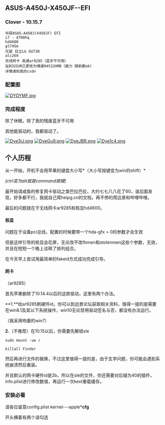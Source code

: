 ## ASUS-A450J-X450JF--EFI

### Clover - 10.15.7

```shell
华硕ASUS-A450J(X450JF) EFI
i7 - 4700hq
hd4600
gt745m
光驱 日立LG GU71N
alc269
无线网卡 高通ar9285（蓝牙不可用）
在BIGSUR已更改为博通94532HMB（接力 随航都ok）
详情请到我的csdn
```



### 配置图

[![DYDYMF.jpg](https://s3.ax1x.com/2020/11/23/DYDYMF.jpg)](https://imgchr.com/i/DYDYMF)

### 完成程度

除了休眠，除了我的残废蓝牙不可用

其他能驱动的，我都驱动了。



[![Dye3jJ.png](https://s3.ax1x.com/2020/11/28/Dye3jJ.png)](https://imgchr.com/i/Dye3jJ)
[![DyeGu9.png](https://s3.ax1x.com/2020/11/28/DyeGu9.png)](https://imgchr.com/i/DyeGu9)
[![DyeJBR.png](https://s3.ax1x.com/2020/11/28/DyeJBR.png)](https://imgchr.com/i/DyeJBR)
[![Dye1c4.png](https://s3.ax1x.com/2020/11/28/Dye1c4.png)](https://imgchr.com/i/Dye1c4)

## 个人历程

从一开始，开机不会用苹果的键盘大小写*（大小写按键变为win的shift）*

*(ctrl变为alt就是command按键)*

最开始请咸鱼的修复网卡驱动之类巴拉巴拉，大约七七八八花了60，诶后面发现，好多都不行，我就自己爬heipg.cn的文档，再不停的爬远景和哔哩哔哩。

最后的问题就在于无线网卡ar9285和核显hd4600。

#### 核显

问题在于设备pci总线，配置的时候要带一个hda-gfx = 0的参数才会生效

但是这样引导的核显会花屏，无论改不改fbmen和stolenmen这些个参数，无效，并且在短短一个晚上诠释了排列组合。

在今天早上尝试用最简单的fakeid方式成功完成引导。

#### 网卡

（ar9285）

首先苹果删除了10.14.4以后的这款驱动，这里有两个办法。

**1.**给ar9285刷硬件id，你可以到远景论坛获取相关资料，值得一提的是需要在win8.1及其以下系统操作，win10无论禁用驱动签名与否，都没有办法运行。

（我采用吻妻的win7）

**2.**（不推荐）在10.15以后，你需要先解锁sle

`sudo mount -uw /`

`killall Finder`

然后再进行文件的替换，不过这里值得一提的是，由于玄学问题，你可能会遇到系统崩溃然后重装。

并且默认的网卡硬件id是2b，所以在sle的文件，你还需要对后缀为40的插件，info.plist进行修改数值，再运行一次kext重载缓存。

### 安装必看
请各位留意config.plist
kernel---apple***cfg**

开头横着有两个请勾选
